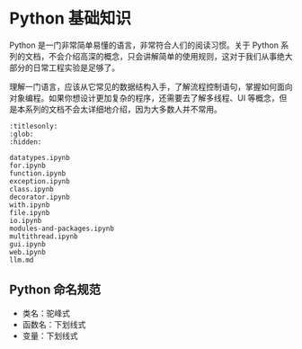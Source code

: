 # Python 基础知识

Python 是一门非常简单易懂的语言，非常符合人们的阅读习惯。关于 Python 系列的文档，不会介绍高深的概念，只会讲解简单的使用规则，这对于我们从事绝大部分的日常工程实验是足够了。

理解一门语言，应该从它常见的数据结构入手，了解流程控制语句，掌握如何面向对象编程。如果你想设计更加复杂的程序，还需要去了解多线程、UI 等概念，但是本系列的文档不会太详细地介绍，因为大多数人并不常用。

```{toctree}
:titlesonly:
:glob:
:hidden:

datatypes.ipynb
for.ipynb
function.ipynb
exception.ipynb
class.ipynb
decorator.ipynb
with.ipynb
file.ipynb
io.ipynb
modules-and-packages.ipynb
multithread.ipynb
gui.ipynb
web.ipynb
llm.md
```

## Python 命名规范

- 类名：驼峰式
- 函数名：下划线式
- 变量：下划线式
